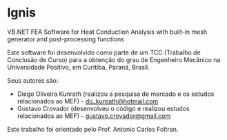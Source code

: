 # Ignis
VB.NET FEA Software for Heat Conduction Analysis with built-in mesh generator and post-processing functions

Este software foi desenvolvido como parte de um TCC (Trabalho de Conclusão de Curso) para a obtenção do grau de Engenheiro Mecânico na Universidade Positivo, em Curitiba, Paraná, Brasil.

Seus autores são:
- Diego Oliveira Kunrath (realizou a pesquisa de mercado e os estudos relacionados ao MEF) - do_kunrath@hotmail.com
- Gustavo Crovador (desenvolveu o código e realizou estudos relacionados ao MEF) - gustavo.crovador@gmail.com

Este trabalho foi orientado pelo Prof. Antonio Carlos Foltran.

